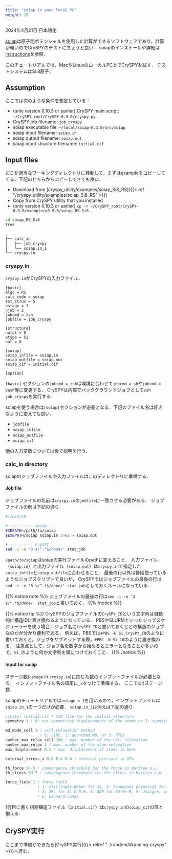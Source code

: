 ```yaml
---
title: "soiap in your local PC"
weight: 10
---
```


2024年4月21日 日本語化

[soiap](https://github.com/nbsato/soiap)<i class="fas fa-external-link-alt"></i>は原子間ポテンシャルを使用した計算ができるソフトウェアであり，計算が軽いのでCrySPYのテストにちょうど良い．
soiapのインストールや詳細は[instructions](https://github.com/nbsato/soiap/blob/master/doc/instructions.md)<i class="fas fa-external-link-alt"></i>を参照．

このチュートリアルでは，MacやLinuxのローカルPC上でCrySPYを試す．
テストシステムはSi 8原子．

## Assumption
ここでは次のような条件を想定している：

- (only version 0.10.3 or earlier) CrySPY main script: `~/CrySPY_root/CrySPY-0.9.0/cryspy.py`
- CrySPY job filename: `job_cryspy`
- soiap executable file: `~/local/soiap-0.3.0/src/soiap`
- soiap input filename: `soiap.in`
- soiap output filename: `soiap.out`
- soiap input structure filename: `initial.cif`


## Input files
どこか適当なワーキングディレクトリに移動して，まずはexampleをコピーしてくる．下記のどちらからコピーしてきても良い．

- Download from [cryspy_utility/examples/soiap_Si8_RS]({{< ref "/cryspy_utility/examples/soiap_Si8_RS" >}})
- Copy from CrySPY utility that you installed
- (only version 0.10.3 or earlier) `cp -r ~/CrySPY_root/CrySPY-0.9.0/example/v0.9.0/soiap_RS_Si8 .`



``` zsh
cd soiap_RS_Si8
tree
```

``` zsh
.
├── calc_in
│   ├── job_cryspy
│   └── soiap.in_1
└── cryspy.in
```


### cryspy.in
`cryspy.in`がCrySPYの入力ファイル．

```
[basic]
algo = RS
calc_code = soiap
tot_struc = 5
nstage = 1
njob = 2
jobcmd = zsh
jobfile = job_cryspy

[structure]
natot = 8
atype = Si
nat = 8

[soiap]
soiap_infile = soiap.in
soiap_outfile = soiap.out
soiap_cif = initial.cif

[option]
```
`[basic]` セクションの`jobcmd = zsh`は環境に合わせて`jobcmd = sh`や`jobcmd = bash`等に変更する． CrySPYは内部でバックグラウンドジョブとして`zsh job_cryspy`を実行する．

soiapを使う場合は`[soiap]`セクションが必要となる．下記のファイル名は好きなように変えても良い．

- `jobfile`
- `soiap_infile`
- `soiap_outfile`
- `soiap_cif`


他の入力変数については後で説明を行う．


### calc_in directory

soiapのジョブファイルや入力ファイルはこのディレクトリに準備する．

#### Job file

ジョブファイルの名前は`cryspy.in`の`jobfile`に一致させる必要がある．
ジョブファイルの例は下記の通り．

``` zsh
#!/bin/sh

# ---------- soiap
EXEPATH=/path/to/soiap
$EXEPATH/soiap soiap.in 2>&1 > soiap.out

# ---------- CrySPY
sed -i -e '3 s/^.*$/done/' stat_job
```

`/path/to/soiap`はsoiapの実行ファイルのpathに変えること．
入力ファイル（`soiap.in`）と出力ファイル（`soiap.out`）は`cryspy.in`で指定した`soiap_infile`と`soiap_outfile`に合わせること．
最後の行以外は普段使っているようなジョブスクリプトで良いが，
CrySPYではジョブファイルの最後の行は`sed -i -e '3 s/^.*$/done/' stat_job`としておくルールになっている．

{{% notice note %}}
ジョブファイルの最後の行は`sed -i -e '3 s/^.*$/done/' stat_job`と書いておく．
{{% /notice %}}

{{% notice tip %}}
CrySPYのジョブファイルの`CrySPY_ID`という文字列は自動的に構造IDに置き換わるようになっている．
PBSやSLURMといったジョブスケジューラーを使う場合，ジョブ名に`CrySPY_ID`と書いておくとどの構造のジョブなのかが分かり便利である．
例えば，PBSでは`#PBS -N Si_CrySPY_ID`のように書いておくと，ジョブをサブミットする際，`#PBS -N Si_10`のように置き換わる．
注意点として，ジョブ名を数字から始めるとエラーとなることが多いので，`Si_`のように何か文字列を頭につけておくこと．
{{% /notice %}}


#### Input for soiap

ステージ数(`nstage` in `cryspy.in`)に応じた数のインプットファイルが必要となる．
インプットファイル名の語尾に`_x`をつけて準備する．
ここで`x`はステージ数．

soiapのチュートリアルでは`nstage = 1`を用いるので，インプットファイルは`soiap.in_1`の一つだけが必要．
`soiap.in_1`は例えば下記の通り．

``` fortran
crystal initial.cif ! CIF file for the initial structure
symmetry 1 ! 0: not symmetrize displacements of the atoms or 1: symmetrize

md_mode_cell 3 ! cell-relaxation method
               ! 0: FIRE, 2: quenched MD, or 3: RFC5
number_max_relax_cell 100 ! max. number of the cell relaxation
number_max_relax 1 ! max. number of the atom relaxation
max_displacement 0.1 ! max. displacement of atoms in Bohr

external_stress_v 0.0 0.0 0.0 ! external pressure in GPa

th_force 5d-5 ! convergence threshold for the force in Hartree a.u.
th_stress 5d-7 ! convergence threshold for the stress in Hartree a.u.

force_field 1 ! force field
              ! 1: Stillinger-Weber for Si, 2: Tsuneyuki potential for SiO2,
              ! 3: ZRL for Si-O-N-H, 4: ADP for Nd-Fe-B, 5: Jmatgen, or
              ! 6: Lennard-Jones
```
1行目に書く初期構造ファイル（`initial.cif`）は`cryspy.in`の`soiap_cif`の値と揃える．

## CrySPY実行

ここまで準備ができたら[CrySPY実行]({{< relref "../random/#running-cryspy" >}})へ進む．
